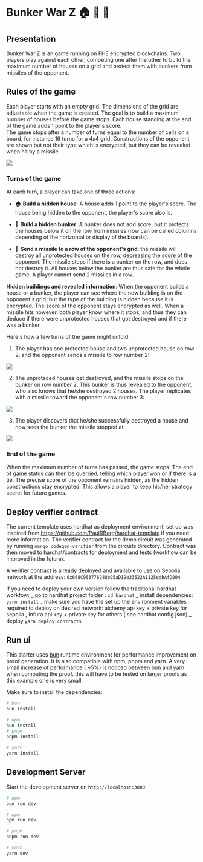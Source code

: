 # Bunker War Z :house: 🏰 :rocket:

## Presentation
Bunker War Z is an game running on FHE encrypted blockchains. Two players play against each other, competing one after the other to build the maximum number of houses on a grid and protect them with bunkers from missiles of the opponent. 

## Rules of the game

Each player starts with an empty grid. The dimensions of the grid are adjustable when the game is created. The goal is to build a maximum number of houses before the game stops. Each house standing at the end of the game adds 1 point to the player's score.  
The game stops after a number of turns equal to the number of cells on a board, for instance 16 turns for a 4x4 grid. Constructions of the opponent are shown but not their type which is encrypted, but they can be revealed when hit by a missile.

<div>
<img src="https://rcd-media.com/docs/fhe/bunker-war-z-schema-logos.png" width=\700\>
</div>

### Turns of the game
At each turn, a player can take one of three actions:
- :house: **Build a hidden house**: A house adds 1 point to the player's score. The house being hidden to the opponent, the player's score also is.  

- 🏰 **Build a hidden bunker**: A bunker does not add score, but it protects the houses below it on the row from missiles (row can be called columns depending of the horizontal or display of the boards).  

- :rocket: **Send a missile to a row of the opponent's grid**: the missile will destroy all unprotected houses on the row, decreasing the score of the opponent. The missile stops if there is a bunker on the row, and does not destroy it. All houses below the bunker are thus safe for the whole game. A player cannot send 2 missiles in a row.

**Hidden buildings and revealed information**: When the opponent builds a house or a bunker, the player can see where the new building is on the opponent's grid, but the type of the building is hidden because it is encrypted. The score of the opponent stays encrypted as well. When a missile hits however, both player know where it stops, and thus they can deduce if there were unprotected houses that got destroyed and if there was a bunker.


Here's how a few turns of the game might unfold:

1. The player has one protected house and two unprotected house on row 2, and the opponent sends a missile to row number 2:
<div>
<img src="https://rcd-media.com/docs/fhe/bunker-war-z-schema-1.png" width=\650\>
</div>

2. The unproteced houses get destroyed, and the missile stops on the bunker on row number 2. This bunker is thus revealed to the opponent, who also knows that he/she destroyed 2 houses. The player replicates with a missile toward the opponent's row number 3:
<div>
<img src="https://rcd-media.com/docs/fhe/bunker-war-z-schema-2.png" width=\650\>
</div>

3. The player discovers that he/she successfully destroyed a house and now sees the bunker the missile stopped at:
<div>
<img src="https://rcd-media.com/docs/fhe/bunker-war-z-schema-3.png" width=\650\>
</div>


### End of the game
When the maximum number of turns has passed, the game stops. The end of game status can then be querried, telling which player won or if there is a tie. The precise score of the opponent remains hidden, as the hidden constructions stay encrypted. This allows a player to keep his/her strategy secret for future games.


## Deploy verifier contract

The current template uses hardhat as deployment environment. set up was inspired from https://github.com/PaulRBerg/hardhat-template if you need more information. The verifier contract for the demo circuit was generated by running `nargo codegen-verifier` from the circuits directory. Contract was then moved to hardhat/contracts for deployment and tests (workflow can be improved in the future).

A verifier contract is already deployed and available to use on Sepolia network at the address: `0x668C963776248b95aD19e33522A1125edbAfD004`

If you need to deploy your own version follow the traditional hardhat workfow:
_ go to hardhat project folder : `cd hardhat`
_ install dependencies: `yarn install`
_ make sure you have the set up the environment variables required to deploy on desired network: alchemy api key + private key for sepolia , infura api key + private key for others ( see hardhat config.json)
_ deploy `yarn deploy:contracts`

## Run ui

This starter uses [bun](https://bun.sh/) runtime environment for performance improvement on proof generation. It is also compatible with npm, pnpm and yarn.
A very small increase of performance ( ~5%) is noticed between bun and yarn when computing the proof. this will have to be tested on larger proofs as this example one is very small.

Make sure to install the dependencies:

```bash
# bun
bun install

# npm
bun install
# pnpm
pnpm install

# yarn
yarn install
```

## Development Server

Start the development server on `http://localhost:3000`:

```bash
# npm
bun run dev

# npm
npm run dev

# pnpm
pnpm run dev

# yarn
yarn dev
```

